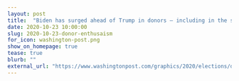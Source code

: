 ```yaml
---
layout: post
title:  "Biden has surged ahead of Trump in donors – including in the states that matter most"
date: 2020-10-23 10:00:00
slug: 2020-10-23-donor-enthusaism
for_icon: washington-post.png
show_on_homepage: true
tease: true
blurb: ""
external_url: "https://www.washingtonpost.com/graphics/2020/elections/donor-enthusiasm-biden-trump/"
---
```


